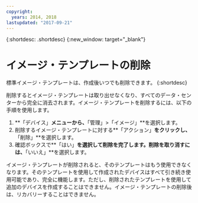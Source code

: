 ```yaml
---
copyright:
  years: 2014, 2018
lastupdated: "2017-09-21"
---
```


{:shortdesc: .shortdesc}
{:new_window: target="_blank"}

# イメージ・テンプレートの削除

標準イメージ・テンプレートは、作成後いつでも削除できます。
{:shortdesc}

削除するとイメージ・テンプレートは取り出せなくなり、すべてのデータ・センターから完全に消去されます。イメージ・テンプレートを削除するには、以下の手順を使用します。

1. **「デバイス」**メニューから、**「管理」>「イメージ」**を選択します。
2. 削除するイメージ・テンプレートに対する**「アクション」**をクリックし、**「削除」**を選択します。 
3. 確認ボックスで**「はい」**を選択して削除を完了します。削除を取り消すには、**「いいえ」**を選択します。

イメージ・テンプレートが削除されると、そのテンプレートはもう使用できなくなります。そのテンプレートを使用して作成されたデバイスはすべて引き続き使用可能であり、完全に機能します。ただし、削除されたテンプレートを使用して追加のデバイスを作成することはできません。イメージ・テンプレートの削除後は、リカバリーすることはできません。
